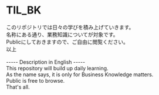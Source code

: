 # TIL_BK
このリポジトリでは日々の学びを積み上げていきます。<br>
名称にある通り、業務知識についてが対象です。<br>
Publicにしておきますので、ご自由に閲覧ください。<br>
以上<br><br>
----- Description in English -----<br>
This repository will build up daily learning. <br> 
As the name says, it is only for Business Knowledge matters. <br> 
Public is free to browse. <br>
That's all.
